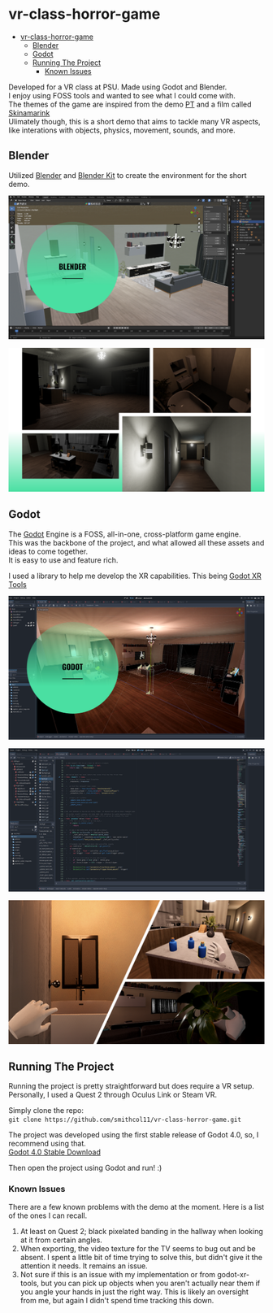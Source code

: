 # vr-class-horror-game

- [vr-class-horror-game](#vr-class-horror-game)
  - [Blender](#blender)
  - [Godot](#godot)
  - [Running The Project](#running-the-project)
    - [Known Issues](#known-issues)

Developed for a VR class at PSU. Made using Godot and Blender.  
I enjoy using FOSS tools and wanted to see what I could come with.  
The themes of the game are inspired from the demo [PT](https://en.wikipedia.org/wiki/P.T._(video_game)) and a film called [Skinamarink](https://www.imdb.com/title/tt21307994/)  
Ulimately though, this is a short demo that aims to tackle many VR aspects, like interations with objects, physics, movement, sounds, and more.

## Blender

Utilized [Blender](https://www.blender.org/) and [Blender Kit](https://www.blenderkit.com/) to create the environment for the short demo.

![image of blender editor](readme-assets/blender_editor.png)

![image of blender renders](readme-assets/blender_photos.png)

## Godot

The [Godot](https://godotengine.org/) Engine is a FOSS, all-in-one, cross-platform game engine.  
This was the backbone of the project, and what allowed all these assets and ideas to come together.  
It is easy to use and feature rich.

I used a library to help me develop the XR capabilities. This being [Godot XR Tools](https://github.com/GodotVR/godot-xr-tools)

![image of the godot editor](readme-assets/godot_editor.png)

![image of some godot code from the project](readme-assets/godot_code.png)

![image of some in game moments](readme-assets/ingame.png)

## Running The Project

Running the project is pretty straightforward but does require a VR setup.  
Personally, I used a Quest 2 through Oculus Link or Steam VR.  

Simply clone the repo:  
`git clone https://github.com/smithcol11/vr-class-horror-game.git`

The project was developed using the first stable release of Godot 4.0, so, I recommend using that.  
[Godot 4.0 Stable Download](https://godotengine.org/download/archive/4.0-stable/)

Then open the project using Godot and run! :)

### Known Issues

There are a few known problems with the demo at the moment. Here is a list of the ones I can recall.  
1. At least on Quest 2; black pixelated banding in the hallway when looking at it from certain angles.  
2. When exporting, the video texture for the TV seems to bug out and be absent. I spent a little bit of time trying to solve this, but didn't give it the attention it needs. It remains an issue.  
3. Not sure if this is an issue with my implementation or from godot-xr-tools, but you can pick up objects when you aren't actually near them if you angle your hands in just the right way. This is likely an oversight from me, but again I didn't spend time tracking this down. 
